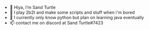 - 👋 Hiya, I’m Sand Turtle
- 👀 I play 2b2t and make some scripts and stuff when i'm bored
- 🌱 I currently only know python but plan on learning java eventually
- 📫 contact me on discord at Sand Turtle#7423
